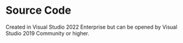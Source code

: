 # Source Code

Created in Visual Studio 2022 Enterprise but can be opened by Visual Studio 2019 Community or higher.
